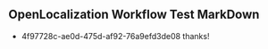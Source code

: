 ## OpenLocalization Workflow Test MarkDown
* 4f97728c-ae0d-475d-af92-76a9efd3de08 thanks!

<!--HONumber=Sep16_HO1-->


